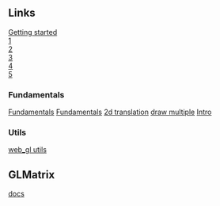 ## Links
[Getting started](https://developer.mozilla.org/en-US/docs/Web/API/WebGL_API/Tutorial/Getting_started_with_WebGL)       <br> 
[1](https://developer.mozilla.org/en-US/docs/Web/API/WebGL_API/Tutorial/Adding_2D_content_to_a_WebGL_context) <br>
[2](https://developer.mozilla.org/en-US/docs/Web/API/WebGL_API/Tutorial/Using_shaders_to_apply_color_in_WebGL) <br>
[3](https://developer.mozilla.org/en-US/docs/Web/API/WebGL_API/Tutorial/Animating_objects_with_WebGL) <br>
[4](https://developer.mozilla.org/en-US/docs/Web/API/WebGL_API/Tutorial/Using_textures_in_WebGL) <br>
[5](https://developer.mozilla.org/en-US/docs/Web/API/WebGL_API/Tutorial/Lighting_in_WebGL) <br>

### Fundamentals
[Fundamentals](https://webglfundamentals.org/)
[Fundamentals](https://webglfundamentals.org/webgl/lessons/webgl-fundamentals.html)
[2d translation](https://webglfundamentals.org/webgl/lessons/webgl-2d-translation.html)
[draw multiple](https://webglfundamentals.org/webgl/lessons/webgl-drawing-multiple-things.html)
[Intro](https://duriansoftware.com/joe/an-intro-to-modern-opengl.-table-of-contents)


### Utils
[web_gl utils](https://webglfundamentals.org/webgl/resources/webgl-utils.js)

## GLMatrix
[docs](https://glmatrix.net/docs/)